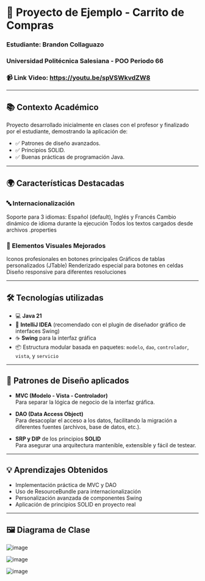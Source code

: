 # 🛒 Proyecto de Ejemplo - Carrito de Compras
### **Estudiante:** Brandon Collaguazo
### **Universidad Politécnica Salesiana** - POO Periodo 66
### 📹 **Link Video**: https://youtu.be/spVSWkvdZW8

---

## 📚 **Contexto Académico**
Proyecto desarrollado inicialmente en clases con el profesor y finalizado por el estudiante, demostrando la aplicación de:
- ✅ Patrones de diseño avanzados.
- ✅ Principios SOLID.
- ✅ Buenas prácticas de programación Java.

---

## 🌍 Características Destacadas
### 🔤 Internacionalización
Soporte para 3 idiomas: Español (default), Inglés y Francés
Cambio dinámico de idioma durante la ejecución
Todos los textos cargados desde archivos .properties
### 🎨 Elementos Visuales Mejorados
Iconos profesionales en botones principales
Gráficos de tablas personalizados (JTable)
Renderizado especial para botones en celdas
Diseño responsive para diferentes resoluciones

---

## 🛠️ Tecnologías utilizadas

- 💻 **Java 21**
- 🧰 **IntelliJ IDEA** (recomendado con el plugin de diseñador gráfico de interfaces Swing)
- ☕ **Swing** para la interfaz gráfica
- 📦 Estructura modular basada en paquetes: `modelo`, `dao`, `controlador`, `vista`, y `servicio`

---

## 🧱 Patrones de Diseño aplicados

- **MVC (Modelo - Vista - Controlador)**  
  Para separar la lógica de negocio de la interfaz gráfica.

- **DAO (Data Access Object)**  
  Para desacoplar el acceso a los datos, facilitando la migración a diferentes fuentes (archivos, base de datos, etc.).

- **SRP y DIP** de los principios **SOLID**  
  Para asegurar una arquitectura mantenible, extensible y fácil de testear.

---


## 💡 Aprendizajes Obtenidos
- Implementación práctica de MVC y DAO
- Uso de ResourceBundle para internacionalización
- Personalización avanzada de componentes Swing
- Aplicación de principios SOLID en proyecto real

---

## 🖼️ Diagrama de Clase

![image](https://github.com/user-attachments/assets/8bea2e30-4618-43c3-945b-11d6b410fc79)

![image](https://github.com/user-attachments/assets/71eef49b-0179-47e4-badc-079c0d1176c1)

![image](https://github.com/user-attachments/assets/6047d08e-52f2-4e3a-a4b1-13618cdc25d9)

